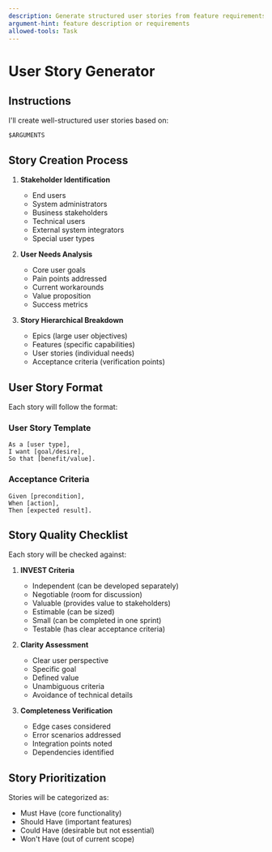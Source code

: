 ```yaml
---
description: Generate structured user stories from feature requirements
argument-hint: feature description or requirements
allowed-tools: Task
---
```


# User Story Generator

## Instructions

I'll create well-structured user stories based on:

```
$ARGUMENTS
```

## Story Creation Process

1. **Stakeholder Identification**
   - End users
   - System administrators
   - Business stakeholders
   - Technical users
   - External system integrators
   - Special user types

2. **User Needs Analysis**
   - Core user goals
   - Pain points addressed
   - Current workarounds
   - Value proposition
   - Success metrics

3. **Story Hierarchical Breakdown**
   - Epics (large user objectives)
   - Features (specific capabilities)
   - User stories (individual needs)
   - Acceptance criteria (verification points)

## User Story Format

Each story will follow the format:

### User Story Template
```
As a [user type],
I want [goal/desire],
So that [benefit/value].
```

### Acceptance Criteria
```
Given [precondition],
When [action],
Then [expected result].
```

## Story Quality Checklist

Each story will be checked against:

1. **INVEST Criteria**
   - Independent (can be developed separately)
   - Negotiable (room for discussion)
   - Valuable (provides value to stakeholders)
   - Estimable (can be sized)
   - Small (can be completed in one sprint)
   - Testable (has clear acceptance criteria)

2. **Clarity Assessment**
   - Clear user perspective
   - Specific goal
   - Defined value
   - Unambiguous criteria
   - Avoidance of technical details

3. **Completeness Verification**
   - Edge cases considered
   - Error scenarios addressed
   - Integration points noted
   - Dependencies identified

## Story Prioritization

Stories will be categorized as:
- Must Have (core functionality)
- Should Have (important features)
- Could Have (desirable but not essential)
- Won't Have (out of current scope)
